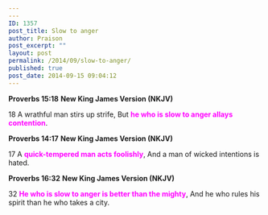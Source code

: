 ```yaml
---
---
ID: 1357
post_title: Slow to anger
author: Praison
post_excerpt: ""
layout: post
permalink: /2014/09/slow-to-anger/
published: true
post_date: 2014-09-15 09:04:12
---
```

<strong>Proverbs 15:18</strong>
<strong> New King James Version (NKJV)</strong>

18 A wrathful man stirs up strife,
But <span style="color: #ff00ff;"><strong>he who is slow to anger allays contention</strong></span>.

<strong>Proverbs 14:17</strong>
<strong>New King James Version (NKJV)</strong>

17 A <span style="color: #ff00ff;"><strong>quick-tempered man acts foolishly</strong></span>,
And a man of wicked intentions is hated.

<strong>Proverbs 16:32</strong>
<strong> New King James Version (NKJV)</strong>

32 <span style="color: #ff00ff;"><strong>He who is slow to anger is better than the mighty</strong></span>,
And he who rules his spirit than he who takes a city.